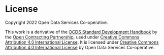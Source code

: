# License

Copyright 2022 Open Data Services Co-operative.

This work is a derivative of the [OCDS Standard Development Handbook](https://ocds-standard-development-handbook.readthedocs.io/) by the [Open Contracting Partnership](https://www.open-contracting.org/), used under [Creative Commons Attribution 4.0 International License](https://creativecommons.org/licenses/by/4.0/). It is licensed under [Creative Commons Attribution 4.0 International License](https://creativecommons.org/licenses/by/4.0/) by Open Data Services Co-operative.